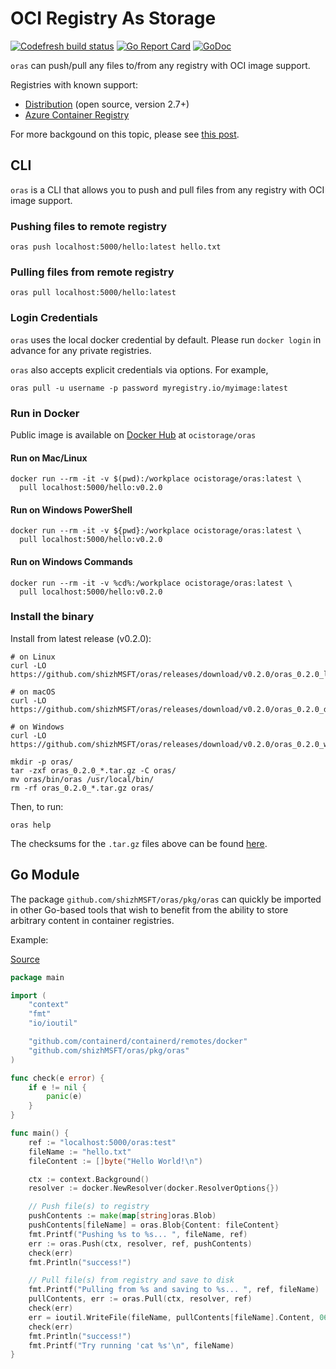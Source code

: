 # OCI Registry As Storage

[![Codefresh build status](https://g.codefresh.io/api/badges/pipeline/shizh/shizhMSFT%2Foras%2Fmaster?type=cf-1)](https://g.codefresh.io/public/accounts/shizh/pipelines/shizhMSFT/oras/master)
[![Go Report Card](https://goreportcard.com/badge/github.com/shizhMSFT/oras)](https://goreportcard.com/report/github.com/shizhMSFT/oras)
[![GoDoc](https://godoc.org/github.com/shizhMSFT/oras?status.svg)](https://godoc.org/github.com/shizhMSFT/oras)

`oras` can push/pull any files to/from any registry with OCI image support.

Registries with known support:

- [Distribution](https://github.com/docker/distribution) (open source, version 2.7+)
- [Azure Container Registry](https://azure.microsoft.com/en-us/services/container-registry/)

For more backgound on this topic, please see
[this post](https://www.opencontainers.org/blog/2018/10/11/oci-image-support-comes-to-open-source-docker-registry).

## CLI

`oras` is a CLI that allows you to push and pull files from
any registry with OCI image support.

### Pushing files to remote registry
```
oras push localhost:5000/hello:latest hello.txt
```

### Pulling files from remote registry
```
oras pull localhost:5000/hello:latest
```

### Login Credentials
`oras` uses the local docker credential by default. Please run `docker login` in advance for any private registries.

`oras` also accepts explicit credentials via options. For example,
```
oras pull -u username -p password myregistry.io/myimage:latest
```

### Run in Docker

Public image is available on [Docker Hub](https://hub.docker.com/r/ocistorage/oras) at `ocistorage/oras`

#### Run on Mac/Linux
```
docker run --rm -it -v $(pwd):/workplace ocistorage/oras:latest \
  pull localhost:5000/hello:v0.2.0
```

#### Run on Windows PowerShell
```
docker run --rm -it -v ${pwd}:/workplace ocistorage/oras:latest \
  pull localhost:5000/hello:v0.2.0
```

#### Run on Windows Commands
```
docker run --rm -it -v %cd%:/workplace ocistorage/oras:latest \
  pull localhost:5000/hello:v0.2.0
```

### Install the binary

Install from latest release (v0.2.0):

```
# on Linux
curl -LO https://github.com/shizhMSFT/oras/releases/download/v0.2.0/oras_0.2.0_linux_amd64.tar.gz

# on macOS
curl -LO https://github.com/shizhMSFT/oras/releases/download/v0.2.0/oras_0.2.0_darwin_amd64.tar.gz

# on Windows
curl -LO https://github.com/shizhMSFT/oras/releases/download/v0.2.0/oras_0.2.0_windows_amd64.tar.gz

mkdir -p oras/
tar -zxf oras_0.2.0_*.tar.gz -C oras/
mv oras/bin/oras /usr/local/bin/
rm -rf oras_0.2.0_*.tar.gz oras/
```

Then, to run:

```
oras help
```

The checksums for the `.tar.gz` files above can be found [here](https://github.com/shizhMSFT/oras/releases/tag/v0.2.0).


## Go Module

The package `github.com/shizhMSFT/oras/pkg/oras` can quickly be imported in other Go-based tools that
wish to benefit from the ability to store arbitrary content in container registries.

Example:

[Source](examples/simple_push_pull.go)

```go
package main

import (
	"context"
	"fmt"
	"io/ioutil"

	"github.com/containerd/containerd/remotes/docker"
	"github.com/shizhMSFT/oras/pkg/oras"
)

func check(e error) {
	if e != nil {
		panic(e)
	}
}

func main() {
	ref := "localhost:5000/oras:test"
	fileName := "hello.txt"
	fileContent := []byte("Hello World!\n")

	ctx := context.Background()
	resolver := docker.NewResolver(docker.ResolverOptions{})

	// Push file(s) to registry
	pushContents := make(map[string]oras.Blob)
	pushContents[fileName] = oras.Blob{Content: fileContent}
	fmt.Printf("Pushing %s to %s... ", fileName, ref)
	err := oras.Push(ctx, resolver, ref, pushContents)
	check(err)
	fmt.Println("success!")

	// Pull file(s) from registry and save to disk
	fmt.Printf("Pulling from %s and saving to %s... ", ref, fileName)
	pullContents, err := oras.Pull(ctx, resolver, ref)
	check(err)
	err = ioutil.WriteFile(fileName, pullContents[fileName].Content, 0644)
	check(err)
	fmt.Println("success!")
	fmt.Printf("Try running 'cat %s'\n", fileName)
}
```
